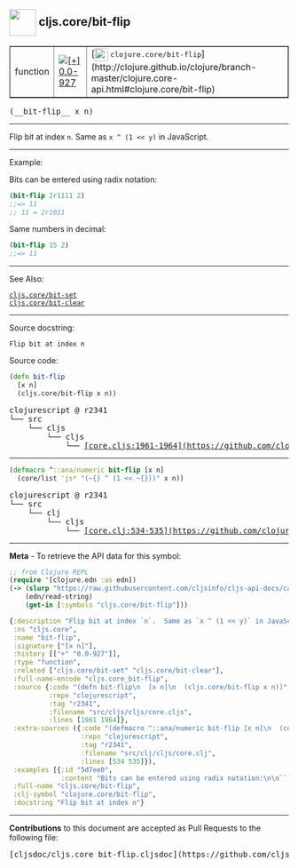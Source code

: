 ## <img width="48px" valign="middle" src="http://i.imgur.com/Hi20huC.png"> cljs.core/bit-flip

 <table border="1">
<tr>

<td>function</td>
<td><a href="https://github.com/cljsinfo/cljs-api-docs/tree/0.0-927"><img valign="middle" alt="[+] 0.0-927" src="https://img.shields.io/badge/+-0.0--927-lightgrey.svg"></a> </td>
<td>
[<img height="24px" valign="middle" src="http://i.imgur.com/1GjPKvB.png"> <samp>clojure.core/bit-flip</samp>](http://clojure.github.io/clojure/branch-master/clojure.core-api.html#clojure.core/bit-flip)
</td>
</tr>
</table>

 <samp>
(__bit-flip__ x n)<br>
</samp>

---

Flip bit at index `n`.  Same as `x ^ (1 << y)` in JavaScript.

---

Example:

Bits can be entered using radix notation:

```clj
(bit-flip 2r1111 2)
;;=> 11
;; 11 = 2r1011
```

Same numbers in decimal:

```clj
(bit-flip 15 2)
;;=> 11
```

---

See Also:

[`cljs.core/bit-set`](cljs.core_bit-set.md)<br>
[`cljs.core/bit-clear`](cljs.core_bit-clear.md)<br>

---

Source docstring:

```
Flip bit at index n
```

Source code:

```clj
(defn bit-flip
  [x n]
  (cljs.core/bit-flip x n))
```

 <pre>
clojurescript @ r2341
└── src
    └── cljs
        └── cljs
            └── <ins>[core.cljs:1961-1964](https://github.com/clojure/clojurescript/blob/r2341/src/cljs/cljs/core.cljs#L1961-L1964)</ins>
</pre>


---

```clj
(defmacro ^::ana/numeric bit-flip [x n]
  (core/list 'js* "(~{} ^ (1 << ~{}))" x n))
```

 <pre>
clojurescript @ r2341
└── src
    └── clj
        └── cljs
            └── <ins>[core.clj:534-535](https://github.com/clojure/clojurescript/blob/r2341/src/clj/cljs/core.clj#L534-L535)</ins>
</pre>

---

__Meta__ - To retrieve the API data for this symbol:

```clj
;; from Clojure REPL
(require '[clojure.edn :as edn])
(-> (slurp "https://raw.githubusercontent.com/cljsinfo/cljs-api-docs/catalog/cljs-api.edn")
    (edn/read-string)
    (get-in [:symbols "cljs.core/bit-flip"]))
```

```clj
{:description "Flip bit at index `n`.  Same as `x ^ (1 << y)` in JavaScript.",
 :ns "cljs.core",
 :name "bit-flip",
 :signature ["[x n]"],
 :history [["+" "0.0-927"]],
 :type "function",
 :related ["cljs.core/bit-set" "cljs.core/bit-clear"],
 :full-name-encode "cljs.core_bit-flip",
 :source {:code "(defn bit-flip\n  [x n]\n  (cljs.core/bit-flip x n))",
          :repo "clojurescript",
          :tag "r2341",
          :filename "src/cljs/cljs/core.cljs",
          :lines [1961 1964]},
 :extra-sources ({:code "(defmacro ^::ana/numeric bit-flip [x n]\n  (core/list 'js* \"(~{} ^ (1 << ~{}))\" x n))",
                  :repo "clojurescript",
                  :tag "r2341",
                  :filename "src/clj/cljs/core.clj",
                  :lines [534 535]}),
 :examples [{:id "5d7ee0",
             :content "Bits can be entered using radix notation:\n\n```clj\n(bit-flip 2r1111 2)\n;;=> 11\n;; 11 = 2r1011\n```\n\nSame numbers in decimal:\n\n```clj\n(bit-flip 15 2)\n;;=> 11\n```"}],
 :full-name "cljs.core/bit-flip",
 :clj-symbol "clojure.core/bit-flip",
 :docstring "Flip bit at index n"}

```

---

__Contributions__ to this document are accepted as Pull Requests to the following file:

 <pre>
[cljsdoc/cljs.core_bit-flip.cljsdoc](https://github.com/cljsinfo/cljs-api-docs/blob/master/cljsdoc/cljs.core_bit-flip.cljsdoc)
</pre>

